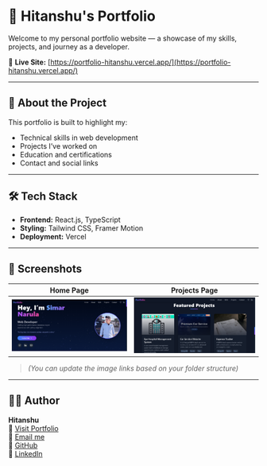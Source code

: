 # 💼 Hitanshu's Portfolio

Welcome to my personal portfolio website — a showcase of my skills, projects, and journey as a developer.

🔗 **Live Site:** [https://portfolio-hitanshu.vercel.app/](https://portfolio-hitanshu.vercel.app/)

---

## 🚀 About the Project

This portfolio is built to highlight my:
- Technical skills in web development
- Projects I’ve worked on
- Education and certifications
- Contact and social links

---

## 🛠️ Tech Stack

- **Frontend:** React.js, TypeScript
- **Styling:** Tailwind CSS, Framer Motion
- **Deployment:** Vercel

---

## 📸 Screenshots

| Home Page | Projects Page |
|----------|----------------|
| ![Home](./screenshots/Home.png) | ![Projects](./screenshots/Project.png) |

> *(You can update the image links based on your folder structure)*

---


## 🧑‍💻 Author

**Hitanshu**  
🔗 [Visit Portfolio](https://portfolio-hitanshu.vercel.app/)  
📧 [Email me](mailto:hitanshu0729@gmail.com)  
🐙 [GitHub](https://github.com/hitanshu0729)  
🔗 [LinkedIn](https://www.linkedin.com/in/hitanshu-gavri-ba164028a/)


